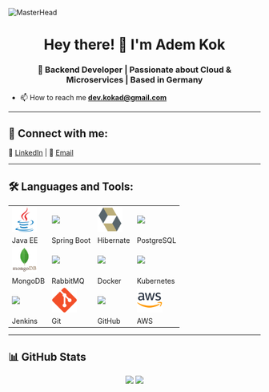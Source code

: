 ![MasterHead](https://camo.githubusercontent.com/10933848f9b2ca4d172a198729c5eb73b2de72b4b6cbde1c2fc1cfa32814a/68747470733a2f2f6d656469612e67697468756275736572636f6e74656e742e636f6d2f75736572732f32393732353834352f6865616465722e706e67)

<h1 align="center">Hey there! 👋 I'm Adem Kok</h1>
<h3 align="center">🚀 Backend Developer | Passionate about Cloud & Microservices | Based in Germany</h3>

- 📫 How to reach me **dev.kokad@gmail.com**

---

## 📢 Connect with me:
🔗 [LinkedIn](https://linkedin.com/in/ademkok) | 📧 [Email](mailto:dev.kokad@gmail.com)

---

## 🛠️ Languages and Tools:
<table>
<tr>
    <td><img src="https://raw.githubusercontent.com/devicons/devicon/master/icons/java/java-original.svg" width="50"/></td>
    <td><img src="https://www.vectorlogo.zone/logos/springio/springio-icon.svg" width="50"/></td>
    <td><img src="https://raw.githubusercontent.com/devicons/devicon/master/icons/hibernate/hibernate-original.svg" width="50"/></td>
    <td><img src="https://www.vectorlogo.zone/logos/postgresql/postgresql-icon.svg" width="50"/></td>
</tr>
<tr>
    <td>Java EE</td>
    <td>Spring Boot</td>
    <td>Hibernate</td>
    <td>PostgreSQL</td>
</tr>
<tr>
    <td><img src="https://raw.githubusercontent.com/devicons/devicon/master/icons/mongodb/mongodb-original-wordmark.svg" width="50"/></td>
    <td><img src="https://www.vectorlogo.zone/logos/rabbitmq/rabbitmq-icon.svg" width="50"/></td>
    <td><img src="https://www.vectorlogo.zone/logos/docker/docker-icon.svg" width="50"/></td>
    <td><img src="https://www.vectorlogo.zone/logos/kubernetes/kubernetes-icon.svg" width="50"/></td>
</tr>
<tr>
    <td>MongoDB</td>
    <td>RabbitMQ</td>
    <td>Docker</td>
    <td>Kubernetes</td>
</tr>
<tr>
    <td><img src="https://www.vectorlogo.zone/logos/jenkins/jenkins-icon.svg" width="50"/></td>
    <td><img src="https://raw.githubusercontent.com/devicons/devicon/master/icons/git/git-original.svg" width="50"/></td>
    <td><img src="https://www.vectorlogo.zone/logos/github/github-icon.svg" width="50"/></td>
    <td><img src="https://raw.githubusercontent.com/devicons/devicon/master/icons/amazonwebservices/amazonwebservices-original-wordmark.svg" width="50"/></td>
</tr>
<tr>
    <td>Jenkins</td>
    <td>Git</td>
    <td>GitHub</td>
    <td>AWS</td>
</tr>
</table>

---

## 📊 GitHub Stats  
<p align="center">
  <img width="48%" src="https://github-readme-stats.vercel.app/api?username=ademk7604&show_icons=true&theme=tokyonight" />
  <img width="48%" src="https://github-readme-streak-stats.herokuapp.com/?user=ademk7604&theme=tokyonight" />
</p>
